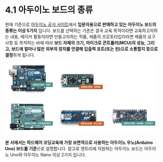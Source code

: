 # 4.1 아두이노 보드의 종류

현재 기준으로 [아두이노 공식 사이트](https://www.arduino.cc/en/Main/Products)에서 **입문자용으로 판매하고 있는 아두이노 보드의 종류는 이상 5가지** 입니다. 보드를 선택하는 기준은 결국 교육 목적이라면 교육하고자하는 내용, 메이커 활동이라면 만들고자하는 작품, 제품의 프로토타입이라면 제품의 요구사항 등 목적하는 바에 따라 **보드 자체의 크기, 마이크로 콘트롤러\(MCU\)의 성능, 그리고, 보드에 얼마나 많은 외부의 장치를 연결해 입출력 포트\(또는 핀\)으로 소통할지 등으로 결정**하게 됩니다.

![](../.gitbook/assets/image%20%2832%29.png)

**본 서에서는 하드웨어 코딩교육에 가장 보편적으로 사용하는 아두이노 우노\(Arduino Uno\) 보드를 기준**으로 설명합니다. 참고로 엔트리에 지원하는 아두이노 보드는 아두이노 Uno와 아두이노 Nano 이상 2가지 입니다. 

